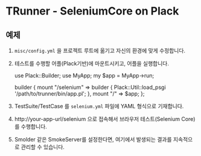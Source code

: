 TRunner - SeleniumCore on Plack
===============================

예제
----

1. `misc/config.yml` 을 프로젝트 루트에 옮기고 자신의 환경에 맞게 수정합니다.

2. 테스트를 수행할 어플(Plack기반)에 마운트시키고, 어플을 실행합니다.

    use Plack::Builder;
    use MyApp;
    my $app = MyApp->run;

    builder {
        mount "/selenium" => builder {
            Plack::Util::load_psgi '/path/to/trunner/bin/app.pl';
        },
        mount "/" => $app;
    };

3. TestSuite/TestCase 를 `selenium.yml` 파일에 YAML 형식으로 기재합니다.

4. http://your-app-url/selenium 으로 접속해서 브라우저 테스트(Selenium Core) 를 수행합니다.

5. Smolder 같은 SmokeServer를 설정한다면, 여기에서 발생되는 결과를 지속적으로 관리할 수 있습니다.
